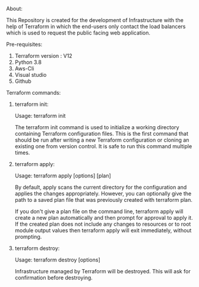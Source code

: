 About:

This Repository is created for the development of Infrastructure with the help of Terraform in which the end-users only contact the load  balancers which is used to request the public facing web application.

Pre-requisites:

1. Terraform version : V12
2. Python 3.8
3. Aws-Cli
4. Visual studio
5. Github

Terraform commands:

1. terraform init:

    Usage: terraform init

    The terraform init command is used to initialize a working directory containing Terraform configuration files. This is the first command that should be run after writing a new Terraform configuration or cloning an existing one from version control. It is safe to run this command multiple times.

2. terraform apply:

    Usage: terraform apply [options] [plan]

    By default, apply scans the current directory for the configuration and applies the changes appropriately. However, you can optionally give the path to a saved plan file that was previously created with terraform plan.

    If you don't give a plan file on the command line, terraform apply will create a new plan automatically and then prompt for approval to apply it. If the created plan does not include any changes to resources or to root module output values then terraform apply will exit immediately, without prompting.

3. terraform destroy:

    Usage: terraform destroy [options]

    Infrastructure managed by Terraform will be destroyed. This will ask for confirmation before destroying.